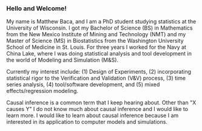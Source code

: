 ### Hello and Welcome!  

My name is Matthew Baca, and I am a PhD student studying statistics at the University of Wisconsin.  I got my Bachelor of Science (BS) in Mathematics from the New Mexico Institute of Mining and Technology (NMT) and my Master of Science (MS) in Biostatistics from the Washington University School of Medicine in St. Louis.  For three years I worked for the Navy at China Lake, where I was doing statistical analysis and tool development in the world of Modeling and Simulation (M&S).

Currently my interest include: (1) Design of Experiments, (2) incorporating statistical rigor to the Verification and Validation (V&V) process, (3) time series analysis, (4) tool/software development, and (5) mixed effects/regression modeling.

Causal inference is a common term that I keep hearing about.  Other than "X causes Y" I do not know much about causal inference and I would like to learn more.  I would like to learn about causal inference because I am interested in its application to computer models and simulations.

<!--
**mjbaca/mjbaca** is a ✨ _special_ ✨ repository because its `README.md` (this file) appears on your GitHub profile.

Here are some ideas to get you started:

- 🔭 I’m currently working on ...
- 🌱 I’m currently learning ...
- 👯 I’m looking to collaborate on ...
- 🤔 I’m looking for help with ...
- 💬 Ask me about ...
- 📫 How to reach me: ...
- 😄 Pronouns: ...
- ⚡ Fun fact: ...
-->
